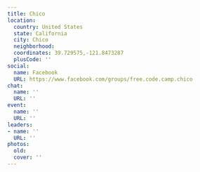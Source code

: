 ```yaml
---
title: Chico
location:
  country: United States
  state: California
  city: Chico
  neighborhood: 
  coordinates: 39.729575,-121.8473287
  plusCode: ''
social:
  name: Facebook
  URL: https://www.facebook.com/groups/free.code.camp.chico
chat:
  name: ''
  URL: ''
event:
  name: ''
  URL: ''
leaders:
- name: ''
  URL: ''
photos:
  old: 
  cover: ''
---
```

